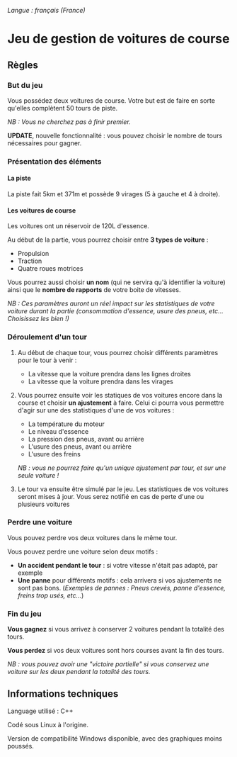 *Langue : français (France)*

# Jeu de gestion de voitures de course

## Règles 

### But du jeu
Vous possédez deux voitures de course. Votre but est de faire en sorte qu'elles complètent 50 tours 
de piste.

*NB : Vous ne cherchez pas à finir premier.*

**UPDATE**, nouvelle fonctionnalité : vous pouvez choisir le nombre de tours nécessaires pour gagner.

### Présentation des éléments
#### La piste

La piste fait 5km et 371m et possède 9 virages (5 à gauche et 4 à droite).

#### Les voitures de course
Les voitures ont un réservoir de 120L d'essence.

Au début de la partie, vous pourrez choisir entre **3 types de voiture** :
- Propulsion
- Traction
- Quatre roues motrices

Vous pourrez aussi choisir **un nom** (qui ne servira qu'à identifier la voiture) ainsi que le **nombre 
de rapports** de votre boite de vitesses. 

*NB : Ces paramètres auront un réel impact sur les statistiques de votre voiture durant la partie (consommation
d'essence, usure des pneus, etc... Choisissez les bien !)*

### Déroulement d'un tour
1. Au début de chaque tour, vous pourrez choisir différents paramètres pour le tour à venir :
    - La vitesse que la voiture prendra dans les lignes droites
    - La vitesse que la voiture prendra dans les virages
    
2. Vous pourrez ensuite voir les statiques de vos voitures encore dans la course et choisir **un ajustement** à faire. Celui ci pourra 
vous permettre d'agir sur une des statistiques d'une de vos voitures :
    - La température du moteur
    - Le niveau d'essence
    - La pression des pneus, avant ou arrière
    - L'usure des pneus, avant ou arrière
    - L'usure des freins
    
    *NB : vous ne pourrez faire qu'un unique ajustement par tour, et sur une seule voiture !*
   
3. Le tour va ensuite être simulé par le jeu. Les statistiques de vos voitures seront mises à jour.
Vous serez notifié en cas de perte d'une ou plusieurs voitures

### Perdre une voiture
Vous pouvez perdre vos deux voitures dans le même tour.

Vous pouvez perdre une voiture selon deux motifs :
- **Un accident pendant le tour** : si votre vitesse n'était pas adapté, par exemple
- **Une panne** pour différents motifs : cela arrivera si vos ajustements ne sont pas bons. 
(*Exemples de pannes : Pneus crevés, panne d'essence, freins trop usés, etc...*)


### Fin du jeu
**Vous gagnez** si vous arrivez à conserver 2 voitures pendant la totalité des tours.

**Vous perdez** si vos deux voitures sont hors courses avant la fin des tours.

*NB : vous pouvez avoir une "victoire partielle" si vous conservez une voiture sur les deux pendant la totalité des tours.*


## Informations techniques
Language utilisé : C++

Codé sous Linux à l'origine.

Version de compatibilité Windows disponible, avec des graphiques moins poussés.
